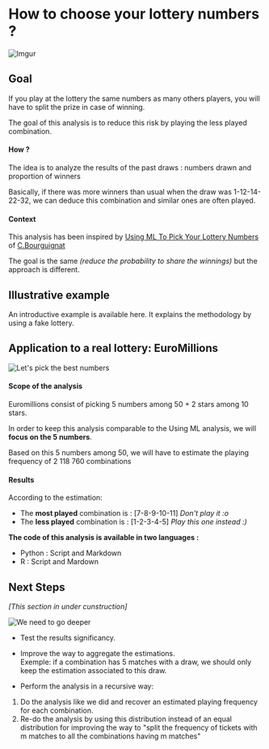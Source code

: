 How to choose your lottery numbers ? 
========================================================
![Imgur](http://i.imgur.com/TaNSZee.png)

## Goal 

If you play at the lottery the same numbers as many others players, you will have to split the prize in case of winning.

The goal of this analysis is to reduce this risk by playing the less played combination.

#### How ?

The idea is to analyze the results of the past draws : numbers drawn and proportion of winners 

Basically, if there was more winners than usual when the draw was 1-12-14-22-32, we can deduce this combination and similar ones are often played.

#### Context

This analysis has been inspired by [Using ML To Pick Your Lottery Numbers](http://nbviewer.ipython.org/url/www.onewinner.me/en/devoxxML.ipynb) of [C.Bourguignat](https://twitter.com/chris_bour)

The goal is the same *(reduce the probability to share the winnings)* but the approach is different.

## Illustrative example

An introductive example is available here. It explains the methodology by using a fake lottery.

## Application to a real lottery: EuroMillions
![Let's pick the best numbers](http://i.imgur.com/bIOUoRB.png)

#### Scope of the analysis
Euromillions consist of picking 5 numbers among 50 + 2 stars among 10 stars.

In order to keep this analysis comparable to the Using ML analysis, we will **focus on the 5 numbers**.

Based on this 5 numbers among 50,  we will have to estimate the playing frequency of 2 118 760 combinations 

#### Results
According to the estimation:

* The **most played** combination is : [7-8-9-10-11] *Don't play it :o*
* The **less played** combination is : [1-2-3-4-5] *Play this one instead :)*

**The code of this analysis is available in two languages :**

*  Python : Script and Markdown
*  R : Script and Mardown

## Next Steps

*[This section in under cunstruction]*

![We need to go deeper](https://xen-orchestra.com/blog/content/images/2014/Aug/1386271588578.jpg)

*  Test the results significancy.

*  Improve the way to aggregate the estimations. 
<br/>Exemple: if a combination has 5 matches with a draw, we should only keep the estimation associated to this draw.

*  Perform the analysis in a recursive way:
  1. Do the analysis like we did and recover an estimated  playing frequency for each combination.
  2. Re-do the analysis by using this distribution instead of an equal distribution for improving the way to "split the frequency of tickets with m matches to all the combinations having m matches" 


